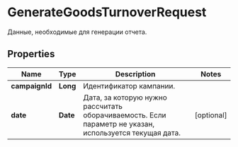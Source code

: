 

# GenerateGoodsTurnoverRequest

Данные, необходимые для генерации отчета. 

## Properties

| Name | Type | Description | Notes |
|------------ | ------------- | ------------- | -------------|
|**campaignId** | **Long** | Идентификатор кампании. |  |
|**date** | **Date** | Дата, за которую нужно рассчитать оборачиваемость. Если параметр не указан, используется текущая дата. |  [optional] |



